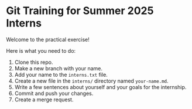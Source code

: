 # Git Training for Summer 2025 Interns

Welcome to the practical exercise!

Here is what you need to do:
1. Clone this repo.
2. Make a new branch with your name.
3. Add your name to the `interns.txt` file.
4. Create a new file in the `interns/` directory named `your-name.md`.
5. Write a few sentences about yourself and your goals for the internship.
6. Commit and push your changes.
7. Create a merge request.
